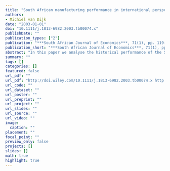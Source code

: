```yaml
---
title: "South African manufacturing performance in international perspective 1970-1999"
authors: 
- Michiel van Dijk
date: "2003-01-01"
doi: "10.1111/j.1813-6982.2003.tb00074.x"
publishDate: ""
publication_types: ["2"]
publication: "***South African Journal of Economics***, 71(1), pp. 119--142"
publication_short: "***South African Journal of Economics***, 71(1), pp. 119--142"
abstract: "In this paper we analyse the historical performance of the South African manufacturing sector in an international context. Industry specific currency converters are constructed to estimate the labour productivity gap in comparison with the USA. Subsequently, these results are used to compute relative unit labour costs, in order to examine the international competitiveness of the South African manufacturing sector at a detailed level. The results obtained in this paper can be of help in devising industrial policy because they give an indication which sectors are performing well and which are falling behind. The paper is structured as follows: First the industry-of-origin approach, the methodology to construct unit value ratios for South Africa relative to the USA, is explained and applied. Next, the unit value ratios are applied to estimate comparative labour productivity levels for total manufacturing and 13 manufacturing branches, for the period 1970-1999. Besides the USA, we also compare South African labour productivity with several other countries to put our results in a broader international perspective. Section 3 deals with the international competitiveness of South African manufacturing. Relative unit labour costs are given vis-a-vis the USA. Finally, we end with a conclusion."
summary: ""
tags: []
categories: []
featured: false
url_pdf: ""
url_pdf: "http://doi.wiley.com/10.1111/j.1813-6982.2003.tb00074.x http://onlinelibrary.wiley.com/doi/10.1111/j.1813-6982.2003.tb00074.x/abstract%5Cnhttp://onlinelibrary.wiley.com/store/10.1111/j.1813-6982.2003.tb00074.x/asset/j.1813-6982.2003.tb00074.x.pdf?v=1&t=hq"
url_code: ""
url_dataset: ""
url_poster: ""
url_preprint: ""
url_project: ""
url_slides: ""
url_source: ""
url_video: ""
image: 
  caption: ""
placement: ""
focal_point: ""
preview_only: false
projects: []
slides: []
math: true
highlight: true
---
```

